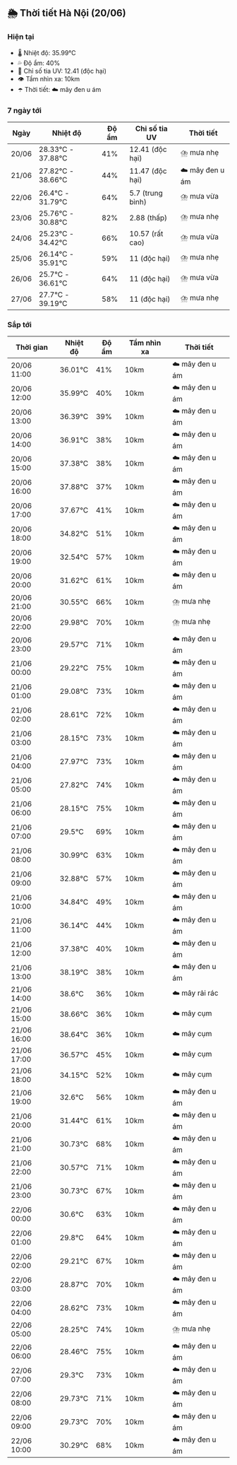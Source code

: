 ## 🌦️ Thời tiết Hà Nội (20/06)

### Hiện tại

- 🌡️ Nhiệt độ: 35.99℃
- 💦 Độ ẩm: 40%
- 🌟 Chỉ số tia UV: 12.41 (độc hại)
- 👁️ Tầm nhìn xa: 10km
- ☂️ Thời tiết: ☁️ mây đen u ám

### 7 ngày tới

| Ngày | Nhiệt độ | Độ ẩm | Chỉ số tia UV | Thời tiết |
| --- | --- | --- | --- | --- |
| 20/06 | 28.33℃ - 37.88℃ | 41% | 12.41 (độc hại) | ⛈️ mưa nhẹ |
| 21/06 | 27.82℃ - 38.66℃ | 44% | 11.47 (độc hại) | ☁️ mây đen u ám |
| 22/06 | 26.4℃ - 31.79℃ | 64% | 5.7 (trung bình) | ⛈️ mưa vừa |
| 23/06 | 25.76℃ - 30.88℃ | 82% | 2.88 (thấp) | ⛈️ mưa nhẹ |
| 24/06 | 25.23℃ - 34.42℃ | 66% | 10.57 (rất cao) | ⛈️ mưa vừa |
| 25/06 | 26.14℃ - 35.91℃ | 59% | 11 (độc hại) | ⛈️ mưa nhẹ |
| 26/06 | 25.7℃ - 36.61℃ | 64% | 11 (độc hại) | ⛈️ mưa vừa |
| 27/06 | 27.7℃ - 39.19℃ | 58% | 11 (độc hại) | ⛈️ mưa nhẹ |

### Sắp tới

| Thời gian | Nhiệt độ | Độ ẩm | Tầm nhìn xa | Thời tiết |
| --- | --- | --- | --- | --- |
| 20/06 11:00 | 36.01℃ | 41% | 10km | ☁️ mây đen u ám |
| 20/06 12:00 | 35.99℃ | 40% | 10km | ☁️ mây đen u ám |
| 20/06 13:00 | 36.39℃ | 39% | 10km | ☁️ mây đen u ám |
| 20/06 14:00 | 36.91℃ | 38% | 10km | ☁️ mây đen u ám |
| 20/06 15:00 | 37.38℃ | 38% | 10km | ☁️ mây đen u ám |
| 20/06 16:00 | 37.88℃ | 37% | 10km | ☁️ mây đen u ám |
| 20/06 17:00 | 37.67℃ | 41% | 10km | ☁️ mây đen u ám |
| 20/06 18:00 | 34.82℃ | 51% | 10km | ☁️ mây đen u ám |
| 20/06 19:00 | 32.54℃ | 57% | 10km | ☁️ mây đen u ám |
| 20/06 20:00 | 31.62℃ | 61% | 10km | ☁️ mây đen u ám |
| 20/06 21:00 | 30.55℃ | 66% | 10km | ⛈️ mưa nhẹ |
| 20/06 22:00 | 29.98℃ | 70% | 10km | ⛈️ mưa nhẹ |
| 20/06 23:00 | 29.57℃ | 71% | 10km | ☁️ mây đen u ám |
| 21/06 00:00 | 29.22℃ | 75% | 10km | ☁️ mây đen u ám |
| 21/06 01:00 | 29.08℃ | 73% | 10km | ☁️ mây đen u ám |
| 21/06 02:00 | 28.61℃ | 72% | 10km | ☁️ mây đen u ám |
| 21/06 03:00 | 28.15℃ | 73% | 10km | ☁️ mây đen u ám |
| 21/06 04:00 | 27.97℃ | 73% | 10km | ☁️ mây đen u ám |
| 21/06 05:00 | 27.82℃ | 74% | 10km | ☁️ mây đen u ám |
| 21/06 06:00 | 28.15℃ | 75% | 10km | ☁️ mây đen u ám |
| 21/06 07:00 | 29.5℃ | 69% | 10km | ☁️ mây đen u ám |
| 21/06 08:00 | 30.99℃ | 63% | 10km | ☁️ mây đen u ám |
| 21/06 09:00 | 32.88℃ | 57% | 10km | ☁️ mây đen u ám |
| 21/06 10:00 | 34.84℃ | 49% | 10km | ☁️ mây đen u ám |
| 21/06 11:00 | 36.14℃ | 44% | 10km | ☁️ mây đen u ám |
| 21/06 12:00 | 37.38℃ | 40% | 10km | ☁️ mây đen u ám |
| 21/06 13:00 | 38.19℃ | 38% | 10km | ☁️ mây đen u ám |
| 21/06 14:00 | 38.6℃ | 36% | 10km | ☁️ mây rải rác |
| 21/06 15:00 | 38.66℃ | 36% | 10km | ☁️ mây cụm |
| 21/06 16:00 | 38.64℃ | 36% | 10km | ☁️ mây cụm |
| 21/06 17:00 | 36.57℃ | 45% | 10km | ☁️ mây cụm |
| 21/06 18:00 | 34.15℃ | 52% | 10km | ☁️ mây cụm |
| 21/06 19:00 | 32.6℃ | 56% | 10km | ☁️ mây đen u ám |
| 21/06 20:00 | 31.44℃ | 61% | 10km | ☁️ mây đen u ám |
| 21/06 21:00 | 30.73℃ | 68% | 10km | ☁️ mây đen u ám |
| 21/06 22:00 | 30.57℃ | 71% | 10km | ☁️ mây đen u ám |
| 21/06 23:00 | 30.73℃ | 67% | 10km | ☁️ mây đen u ám |
| 22/06 00:00 | 30.6℃ | 63% | 10km | ☁️ mây đen u ám |
| 22/06 01:00 | 29.8℃ | 64% | 10km | ☁️ mây đen u ám |
| 22/06 02:00 | 29.21℃ | 67% | 10km | ☁️ mây đen u ám |
| 22/06 03:00 | 28.87℃ | 70% | 10km | ☁️ mây đen u ám |
| 22/06 04:00 | 28.62℃ | 73% | 10km | ☁️ mây đen u ám |
| 22/06 05:00 | 28.25℃ | 74% | 10km | ⛈️ mưa nhẹ |
| 22/06 06:00 | 28.46℃ | 75% | 10km | ☁️ mây đen u ám |
| 22/06 07:00 | 29.3℃ | 73% | 10km | ☁️ mây đen u ám |
| 22/06 08:00 | 29.73℃ | 71% | 10km | ☁️ mây đen u ám |
| 22/06 09:00 | 29.73℃ | 70% | 10km | ☁️ mây đen u ám |
| 22/06 10:00 | 30.29℃ | 68% | 10km | ☁️ mây đen u ám |
